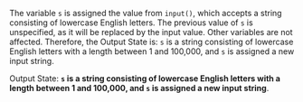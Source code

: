 The variable `s` is assigned the value from `input()`, which accepts a string consisting of lowercase English letters. The previous value of `s` is unspecified, as it will be replaced by the input value. Other variables are not affected. Therefore, the Output State is: `s` is a string consisting of lowercase English letters with a length between 1 and 100,000, and `s` is assigned a new input string.

Output State: **`s` is a string consisting of lowercase English letters with a length between 1 and 100,000, and `s` is assigned a new input string**.